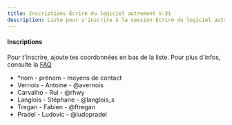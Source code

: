 ```yaml
---
title: Inscriptions Écrire du logiciel autrement V-31
description: Liste pour s'inscrire à la session Écrire du logiciel autrement V-31
---
```


#### Inscriptions

Pour t'inscrire, ajoute tes coordonnées en bas de la liste.
Pour plus d'infos, consulte la [FAQ](http://walkingdev.fr/#walkingdev/logiciel-autrement/blob/master/v31/faq.md)

* *nom - prénom - moyens de contact 
* Vernois - Antoine - @avernois
* Carvalho - Rui - @rhwy
* Langlois - Stéphane - @langlois_s
* Tregan - Fabien - @ftregan
* Pradel - Ludovic - @ludopradel
